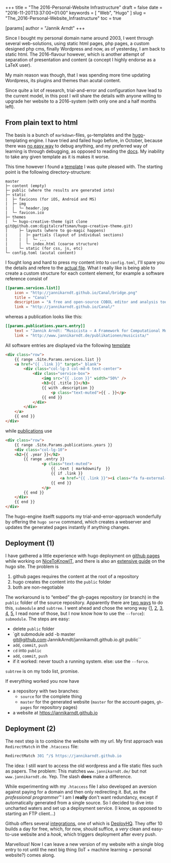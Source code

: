 +++
title = "The 2016-Personal-Website Infrastructure"
draft = false
date = "2016-11-20T13:37:00+01:00"
keywords = [ "Web", "Hugo" ]
slug = "The_2016-Personal-Website_Infrastructure"
toc = true

[params]
  author = "Jannik Arndt"
+++

Since I bought my personal domain name around 2003, I went through several web-solutions, 
using static html pages, php pages, a custom designed php cms, finally Wordpress and now, as of yesterday, I am back to static html. The 2016-flavour however, which is another attempt of separation of presentation and content (a concept I highly endorse as a LaTeX user).
<!--more-->

My main reason was though, that I was spending more time updating Wordpress, its plugins and themes than acutal content.

Since quite a lot of research, trial-and-error and configuration have lead to the current model, in this post I will share the details with anyone willing to upgrade her website to a 2016-system (with only one and a half months left).

## From plain text to html

The basis is a bunch of `markdown`-files, `go`-templates and the [hugo](http://gohugo.io/)-templating engine. I have tried and failed hugo before, in October, because there was [no easy way](https://gohugo.io/templates/debugging/) to debug anything, and my preferred way of learning is through debugging, as opposed to reading the [docs](https://gohugo.io/templates/go-templates/). My inability to take any given template as it is makes it worse.

This time however I found a [template](http://themes.gohugo.io/theme/creative/) I was quite pleased with. The starting point is the following directory-structure:

``` none
master
├─ content (empty)
├─ public (where the results are generated into)
├─ static 
|  ├─ favicons (for iOS, Android and MS)
|  ├─ img 
|  |  └─ header.jpg
|  └─ favicon.ico
├─ themes
|  └─ hugo-creative-theme (git clone git@github.com:digitalcraftsman/hugo-creative-theme.git)
|     ├─ layouts (where to go-magic happens)
|     |  ├─ partials (layout of individual sections)
|     |  |  └─ ...
|     |  └─ index.html (coarse structure)
|     └─ static (for css, js, etc)
└─ config.toml (acutal content)
```

I fought long and hard to press my content into to `config.toml`, I'll spare you the details and refere to the [actual file](https://github.com/JannikArndt/jannikarndt.github.io/blob/source/config.toml). What I really like is being able to create a custom structure for each content element, for example a software reference consist of

``` toml
[[params.services.list]]
    icon = "http://jannikarndt.github.io/Canal/bridge.png"
    title = "Canal"
    description = "A free and open-source COBOL editor and analysis tool"
    link = "http://jannikarndt.github.io/Canal/"
```

whereas a publication looks like this:

``` toml
[[params.publications.years.entry]]
    text = "Jannik Arndt: “Musicista — A Framework for Computational Musicology”. Masterarbeit, 2014."
    link = "http://www.jannikarndt.de/publikationen/musicista/"
```

All software entries are displayed via the following [template](https://github.com/JannikArndt/jannikarndt.github.io/blob/source/themes/hugo-creative-theme/layouts/partials/services.html)

```html
<div class="row">
    {{ range .Site.Params.services.list }}
    <a href="{{ .link }}" target="_blank">
        <div class="col-lg-3 col-md-6 text-center">
            <div class="service-box">
                <img src="{{ .icon }}" width="50%" />
                <h3>{{ .title }}</h3>
                {{ with .description }}
                    <p class="text-muted">{{ . }}</p>
                {{ end }}
            </div>
        </div>
    </a>
    {{ end }}
</div>
```

while [publications](https://github.com/JannikArndt/jannikarndt.github.io/blob/source/themes/hugo-creative-theme/layouts/partials/publications.html) use

```html
<div class="row">
    {{ range .Site.Params.publications.years }}
    <div class="col-lg-10">
    <h2>{{ .year }}</h2>
        {{ range .entry }}
                <p class="text-muted">
                    {{ .text | markdownify  }}
                    {{ if .link }}
                        <a href="{{ .link }}"><i class="fa fa-external-link"></i></a>
                    {{ end }}
                </p>
        {{ end }}
    </div>
    {{ end }}
</div>
```

The hugo-engine itselft supports my trial-and-error-approach wonderfully by offering the `hugo serve` command, which creates a webserver and updates the generated pages instantly if anything changes.

## Deployment (1)

I have gathered a little experience with hugo deployment on [github pages](https://pages.github.com) while working on [NiceToKnowIT](http://nicetoknow.github.io/IT/), and there is also an [extensive guide](https://gohugo.io/tutorials/github-pages-blog/) on the hugo site. The problem is

1. github pages requires the content at the root of a repository
2. hugo creates the content into the `public` folder
3. both are non-negotiable

The workaround is to “embed” the gh-pages repository (or branch) in the `public` folder of the source repository. Apparently there are [two ways](http://stackoverflow.com/questions/31769820/differences-between-git-submodule-and-subtree) to do this, `submodule` and `subtree`. I went ahead and chose the wrong way ([1](https://blogs.atlassian.com/2013/05/alternatives-to-git-submodule-git-subtree/), [2](https://codingkilledthecat.wordpress.com/2012/04/28/why-your-company-shouldnt-use-git-submodules/), [3](https://ayende.com/blog/4746/the-problem-with-git-submodules), [4](http://somethingsinistral.net/blog/git-submodules-are-probably-not-the-answer/), [5](http://slopjong.de/2013/06/04/git-why-submodules-are-evil/), I read none of those, but I now know how to use the `--force`): `submodule`. The steps are easy:

- delete `public` folder
- `git submodule add -b master git@github.com:JannikArndt/jannikarndt.github.io.git public``
- `add`, `commit`, `push`
- `cd` into `public`
- `add`, `commit`, `push`
- if it worked: never touch a running system. else: use the `--force`.

`subtree` is on my todo list, promise.

If everything worked you now have

- a repository with two branches:
    - `source` for the complete thing
    - `master` for the generated website (`master` for the account-pages, `gh-pages` for repository pages)
- a website at https://jannikarndt.github.io

## Deployment (2)

The next step is to combine the website with my url. My first approach was `RedirectMatch` in the `.htaccess` file:

``` apache
RedirectMatch 301 ^/$ https://jannikarndt.github.io
```

The idea: I still want to access the old wordpress and a file static files such as papers.
The problem: This matches `www.jannikarndt.de/` but not `www.jannikarndt.de`. Yep. The slash __does__ make a difference.

While experimenting with my `.htaccess` file I also developed an aversion against paying for a domain and then only redirecting it. But, as the *professional programmer*&trade; I am I __really__ don't want redundancy, except if automatically generated from a single source. So I decided to dive into uncharted waters and set up a deployment service. (I know, as opposed to starting an FTP client…)

Github offers several [integrations](https://github.com/integrations), one of which is [DeployHQ](https://www.deployhq.com). They offer 10 builds a day for free, which, for now, should suffice, a *very* clean and easy-to-use website and a *hook*, which triggers deployment after every push. 

Marvellous! Now I can leave a new version of my website with a single blog entry to rot until the next big thing (IoT + machine learning = personal website?) comes along.